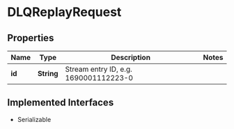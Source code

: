 

# DLQReplayRequest


## Properties

| Name | Type | Description | Notes |
|------------ | ------------- | ------------- | -------------|
|**id** | **String** | Stream entry ID, e.g. 1690001112223-0 |  |


## Implemented Interfaces

* Serializable


